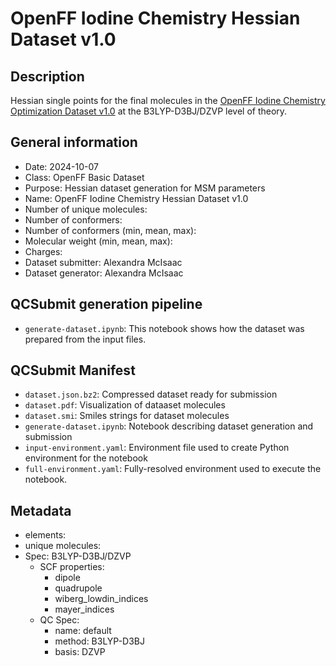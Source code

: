 # OpenFF Iodine Chemistry Hessian Dataset v1.0 

## Description

Hessian single points for the final molecules in the [OpenFF Iodine Chemistry Optimization Dataset v1.0](https://github.com/openforcefield/qca-dataset-submission/tree/master/submissions/2022-07-27-OpenFF-iodine-optimization-set) at the B3LYP-D3BJ/DZVP level of theory.

## General information

* Date: 2024-10-07
* Class: OpenFF Basic Dataset
* Purpose: Hessian dataset generation for MSM parameters
* Name: OpenFF Iodine Chemistry Hessian Dataset v1.0 
* Number of unique molecules: 
* Number of conformers: 
* Number of conformers (min, mean, max): 
* Molecular weight (min, mean, max): 
* Charges: 
* Dataset submitter: Alexandra McIsaac
* Dataset generator: Alexandra McIsaac


## QCSubmit generation pipeline

* `generate-dataset.ipynb`: This notebook shows how the dataset was prepared from the input files.


## QCSubmit Manifest

* `dataset.json.bz2`: Compressed dataset ready for submission
* `dataset.pdf`: Visualization of dataaset molecules
* `dataset.smi`: Smiles strings for dataset molecules
* `generate-dataset.ipynb`: Notebook describing dataset generation and submission
* `input-environment.yaml`: Environment file used to create Python environment for the notebook
* `full-environment.yaml`: Fully-resolved environment used to execute the notebook.


## Metadata

* elements: 
* unique molecules: 
* Spec: B3LYP-D3BJ/DZVP
    * SCF properties:
        * dipole
        * quadrupole
        * wiberg_lowdin_indices
        * mayer_indices
    * QC Spec:
        * name: default
        * method: B3LYP-D3BJ
        * basis: DZVP
